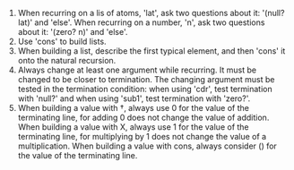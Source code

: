1. When recurring on a lis of atoms, 'lat', ask two questions about it: '(null? lat)' and 'else'. When recurring on a number, 'n', ask two questions about it: '(zero? n)' and 'else'.
2. Use 'cons' to build lists.
3. When building a list, describe the first typical element, and then 'cons' it onto the natural recursion.
4. Always change at least one argument while recurring. It must be changed to be closer to termination. The changing argument must be tested in the termination condition: when using 'cdr', test termination with 'null?' and when using 'sub1', test termination with 'zero?'.
5. When building a value with †, always use 0 for the value of the terminating line, for adding 0 does not change the value of addition. When building a value with X, always use 1 for the value of the terminating line, for multiplying by 1 does not change the value of a multiplication. When building a value with cons, always consider () for the value of the terminating line.
